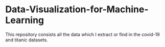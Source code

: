 # Data-Visualization-for-Machine-Learning
This repository consists all the data which I extract or find in the covid-19 and titanic datasets.
